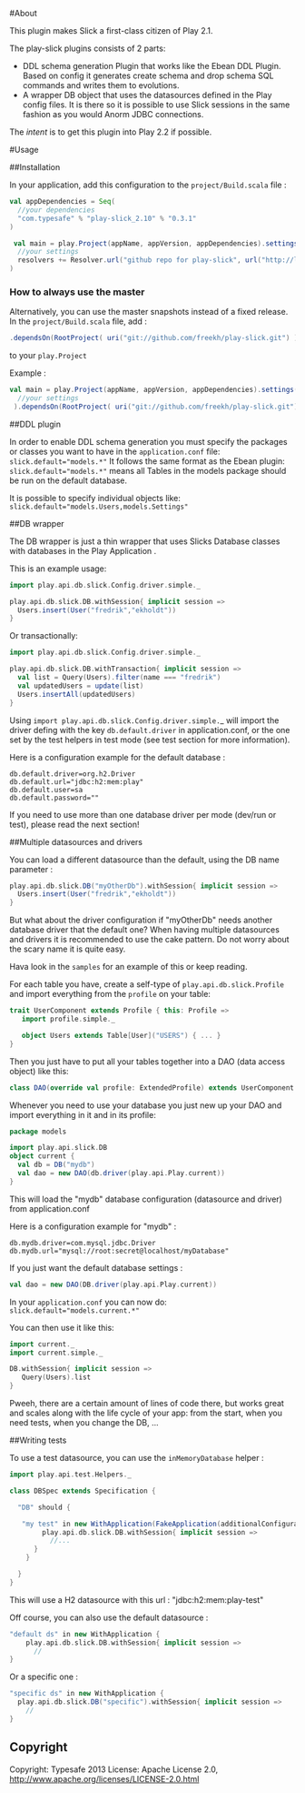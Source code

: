 #About

This plugin makes Slick a first-class citizen of Play 2.1.

The play-slick plugins consists of 2 parts:
 - DDL schema generation Plugin that works like the Ebean DDL Plugin. Based on config it generates create schema and drop schema SQL commands and writes them to evolutions.
 - A wrapper DB object that uses the datasources defined in the Play config files. It is there so it is possible to use Slick sessions in the same fashion as you would Anorm JDBC connections.

The *intent* is to get this plugin into Play 2.2 if possible.

#Usage

##Installation 

In your application, add this configuration to the `project/Build.scala` file :

```scala
val appDependencies = Seq(
  //your dependencies
  "com.typesafe" % "play-slick_2.10" % "0.3.1" 
)

 val main = play.Project(appName, appVersion, appDependencies).settings(
  //your settings
  resolvers += Resolver.url("github repo for play-slick", url("http://loicdescotte.github.com/releases/"))(Resolver.ivyStylePatterns)
) 
```
  
### How to always use the master

Alternatively, you can use the master snapshots instead of a fixed release. In the `project/Build.scala` file, add :

```scala
.dependsOn(RootProject( uri("git://github.com/freekh/play-slick.git") ))
```

to your `play.Project`

Example :

```scala
val main = play.Project(appName, appVersion, appDependencies).settings(
  //your settings      
 ).dependsOn(RootProject( uri("git://github.com/freekh/play-slick.git") ))
```

##DDL plugin

In order to enable DDL schema generation you must specify the packages or classes you want to have in the `application.conf` file:
`slick.default="models.*"`
It follows the same format as the Ebean plugin: `slick.default="models.*"` means all Tables in the models package should be run on the default database.

It is possible to specify individual objects like: `slick.default="models.Users,models.Settings"`

##DB wrapper

The DB wrapper is just a thin wrapper that uses Slicks Database classes with databases in the Play Application . 

This is an example usage:
  
```scala
import play.api.db.slick.Config.driver.simple._

play.api.db.slick.DB.withSession{ implicit session =>
  Users.insert(User("fredrik","ekholdt"))
}
```

Or transactionally:

```scala
import play.api.db.slick.Config.driver.simple._

play.api.db.slick.DB.withTransaction{ implicit session =>
  val list = Query(Users).filter(name === "fredrik")
  val updatedUsers = update(list)
  Users.insertAll(updatedUsers)
}
```


Using `import play.api.db.slick.Config.driver.simple.`_ will import the driver defing with the key `db.default.driver` in application.conf, or the one set by the test helpers in test mode (see test section for more information).

Here is a configuration example for the default database : 

```
db.default.driver=org.h2.Driver
db.default.url="jdbc:h2:mem:play"
db.default.user=sa
db.default.password=""
```

If you need to use more than one database driver per mode (dev/run or test), please read the next section!


##Multiple datasources and drivers

You can load a different datasource than the default, using the DB name parameter :

```scala
play.api.db.slick.DB("myOtherDb").withSession{ implicit session =>
  Users.insert(User("fredrik","ekholdt"))
}
```

But what about the driver configuration if "myOtherDb" needs another database driver that the default one?
When having multiple datasources and drivers it is recommended to use the cake pattern.
Do not worry about the scary name it is quite easy.

Hava look in the `samples` for an example of this or keep reading.

For each table you have, create a self-type of `play.api.db.slick.Profile` and import everything from the `profile` on your table:

```scala
trait UserComponent extends Profile { this: Profile =>
   import profile.simple._

   object Users extends Table[User]("USERS") { ... }
}
```

Then you just have to put all your tables together into a DAO (data access object) like this:

```scala
class DAO(override val profile: ExtendedProfile) extends UserComponent with FooComponent with BarComponent with Profile
```

Whenever you need to use your database you just new up your DAO and import everything in it and in its profile:
    
```scala
package models

import play.api.slick.DB
object current {
  val db = DB("mydb")
  val dao = new DAO(db.driver(play.api.Play.current))      
} 
```
This will load the "mydb" database configuration (datasource and driver) from application.conf

Here is a configuration example for "mydb" : 

```
db.mydb.driver=com.mysql.jdbc.Driver
db.mydb.url="mysql://root:secret@localhost/myDatabase"
```

If you just want the default database settings : 

```scala
val dao = new DAO(DB.driver(play.api.Play.current))
```    

In your `application.conf` you can now do: `slick.default="models.current.*"`

You can then use it like this:

```scala
import current._
import current.simple._

DB.withSession{ implicit session => 
   Query(Users).list
}
```

Pweeh, there are a certain amount of lines of code there, but works great and scales along with the life cycle of your app: from the start, when you need tests, when you change the DB, ...

##Writing tests

To use a test datasource, you can use the `inMemoryDatabase` helper : 

```scala
import play.api.test.Helpers._

class DBSpec extends Specification {

  "DB" should {

   "my test" in new WithApplication(FakeApplication(additionalConfiguration = inMemoryDatabase())) {
        play.api.db.slick.DB.withSession{ implicit session =>
          //...
      }
    }

  }
}

```

This will use a H2 datasource with this url : "jdbc:h2:mem:play-test"

Off course, you can also use the default datasource :

```scala
"default ds" in new WithApplication {
    play.api.db.slick.DB.withSession{ implicit session =>
      //
}
```

Or a specific one : 

```scala
"specific ds" in new WithApplication {
  play.api.db.slick.DB("specific").withSession{ implicit session =>
    //
}
```

Copyright
---------

Copyright: Typesafe 2013
License: Apache License 2.0, http://www.apache.org/licenses/LICENSE-2.0.html
